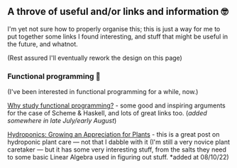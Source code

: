 ## A throve of useful and/or links and information 🤓

I'm yet not sure how to properly organise this; this is just a way for me to put together some links I found interesting, and stuff that might be useful in the future, and whatnot. 

(Rest assured I'll eventually rework the design on this page)

### Functional programming 🍷
(I've been interested in functional programming for a while, now.)

[Why study functional programming?](https://acm.wustl.edu/functional/whyfp.php) - some good and inspiring arguments for the case of Scheme & Haskell, and lots of great links too. (*added somewhere in late July/early August*)

[Hydroponics: Growing an Appreciation for Plants](https://www.bunniestudios.com/blog/?p=6481) - this is a great post on hydroponic plant care — not that I dabble with it (I'm still a very novice plant caretaker — but it has some very interesting stuff, from the salts they need to some basic Linear Algebra used in figuring out stuff. *added at 08/10/22)
